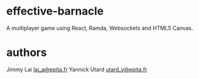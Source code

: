 # effective-barnacle
A multiplayer game using React, Ramda, Websockets and HTML5 Canvas.  

# authors
Jimmy Lai <lai_a@epita.fr>
Yannick Utard <utard_y@epita.fr>